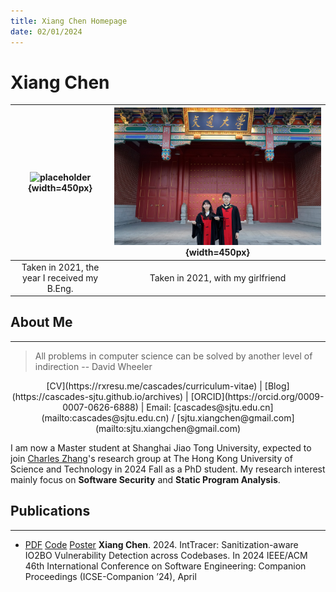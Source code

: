```yaml
---
title: Xiang Chen Homepage
date: 02/01/2024
---
```


<!-- generate html using pandoc: pandoc --standalone --template _homepage/template.html _homepage/index.md -o index.html -->

# Xiang Chen

| ![placeholder](assets/img/selfile-21.jpg){width=450px} | ![placeholder](assets/img/couple-21.jpg){width=450px} |
|:-:|:-:|
| Taken in 2021, the year I received my B.Eng. | Taken in 2021, with my girlfriend |

## About Me

---

> All problems in computer science can be solved by another level of indirection -- David Wheeler

<center>
[CV](https://rxresu.me/cascades/curriculum-vitae) | [Blog](https://cascades-sjtu.github.io/archives) | [ORCID](https://orcid.org/0009-0007-0626-6888) | Email: [cascades@sjtu.edu.cn](mailto:cascades@sjtu.edu.cn) / [sjtu.xiangchen@gmail.com](mailto:sjtu.xiangchen@gmail.com)
</center>

I am now a Master student at Shanghai Jiao Tong University, expected to join [Charles Zhang](https://cse.hkust.edu.hk/~charlesz)'s research group at The Hong Kong University of Science and Technology in 2024 Fall as a PhD student. My research interest mainly focus on **Software Security** and **Static Program Analysis**.


## Publications

---

- [PDF](https://cascades-sjtu.github.io/assets/pdfs/inttracer-icsesrc24.pdf) [Code](https://github.com/cascades-sjtu/tracer-infer) [Poster]() **Xiang Chen**. 2024. IntTracer: Sanitization-aware IO2BO Vulnerability Detection across Codebases. In 2024 IEEE/ACM 46th International Conference on Software Engineering: Companion Proceedings (ICSE-Companion ’24), April